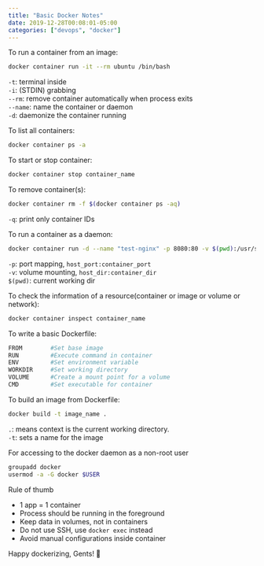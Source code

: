 ```yaml
---
title: "Basic Docker Notes"
date: 2019-12-28T00:08:01-05:00
categories: ["devops", "docker"]
---
```


To run a container from an image:

```bash
docker container run -it --rm ubuntu /bin/bash
```

`-t`: terminal inside  
`-i`: (STDIN) grabbing  
`--rm`: remove container automatically when process exits  
`--name`: name the container or daemon  
`-d`: daemonize the container running  

To list all containers:

```bash
docker container ps -a
```

To start or stop container:

```bash
docker container stop container_name
```

To remove container(s):

```bash
docker container rm -f $(docker container ps -aq)
```

`-q`: print only container IDs

To run a container as a daemon:

```bash
docker container run -d --name "test-nginx" -p 8080:80 -v $(pwd):/usr/share/nginx/html:ro nginx:latest
```

`-p`: port mapping, `host_port:container_port`  
`-v`: volume mounting, `host_dir:container_dir`  
`$(pwd)`: current working dir  

To check the information of a resource(container or image or volume or network):

```bash
docker container inspect container_name
```

To write a basic Dockerfile:

```bash
FROM        #Set base image
RUN         #Execute command in container
ENV         #Set environment variable
WORKDIR     #Set working directory
VOLUME      #Create a mount point for a volume
CMD         #Set executable for container
```

To build an image from Dockerfile:

```bash
docker build -t image_name .
```

`.`: means context is the current working directory.  
`-t`: sets a name for the image  

For accessing to the docker daemon as a non-root user

```bash
groupadd docker
usermod -a -G docker $USER
```

Rule of thumb  
* 1 app = 1 container
* Process should be running in the foreground
* Keep data in volumes, not in containers
* Do not use SSH, use `docker exec` instead
* Avoid manual configurations inside container

Happy dockerizing, Gents! 🙂

